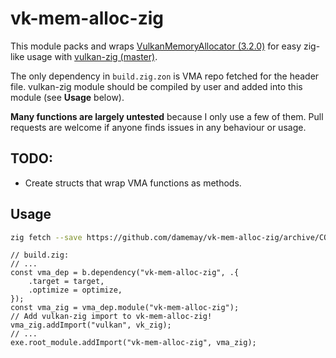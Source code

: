 # vk-mem-alloc-zig
This module packs and wraps [VulkanMemoryAllocator (3.2.0)](https://github.com/GPUOpen-LibrariesAndSDKs/VulkanMemoryAllocator) for easy zig-like usage with [vulkan-zig (master)](https://github.com/Snektron/vulkan-zig).

The only dependency in `build.zig.zon` is VMA repo fetched for the header file. vulkan-zig module should be compiled by user and added into this module (see **Usage** below).

**Many functions are largely untested** because I only use a few of them. Pull requests are welcome if anyone finds issues in any behaviour or usage.

## TODO:
- Create structs that wrap VMA functions as methods.

## Usage

```bash
zig fetch --save https://github.com/damemay/vk-mem-alloc-zig/archive/COMMIT.tar.gz
```

```zig
// build.zig:
// ...
const vma_dep = b.dependency("vk-mem-alloc-zig", .{
    .target = target,
    .optimize = optimize,
});
const vma_zig = vma_dep.module("vk-mem-alloc-zig");
// Add vulkan-zig import to vk-mem-alloc-zig!
vma_zig.addImport("vulkan", vk_zig);
// ...
exe.root_module.addImport("vk-mem-alloc-zig", vma_zig);
```
